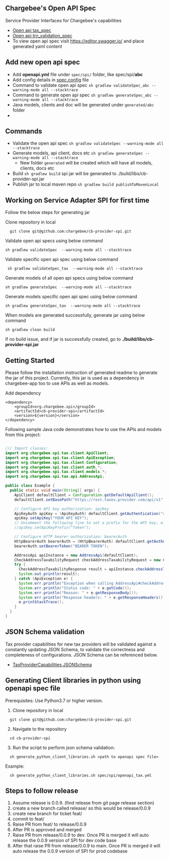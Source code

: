 ## Chargebee's Open API Spec
Service Provider Interfaces for Chargebee's capabilities
- [Open api tax_spec](spec/spi/openapi_tax.yml)
- [Open api trn_validation_spec](spec/spi/openapi_trn.yml)
- To view open api spec visit https://editor.swagger.io/ and place generated yaml content

## Add new open api spec
- Add **openapi.yml** file under `spec/spi/` folder, like spec/spi/**abc**
- Add config details in [spec.config](spec.config) file
- Command to validate open api spec `sh gradlew validateSpec_abc --warning-mode all --stacktrace`
- Command to generate open api spec `sh gradlew generateSpec_abc --warning-mode all --stacktrace`
- Java models, clients and doc will be generated under `generated/abc` folder
- 

## Commands
- Validate the open api spec `sh gradlew validateSpec --warning-mode all --stacktrace`
- Generate models, api client, docs etc `sh gradlew generateSpec --warning-mode all --stacktrace`
    - New folder `generated` will be created which will have all models, clients, docs etc
- Build `sh gradlew build` spi jar will be generated to ./build/libs/cb-provider-spi.jar
- Publish jar to local maven repo `sh gradlew build publishToMavenLocal`

## Working on Service Adapter SPI for first time

Follow the below steps for generating jar

Clone repository in local
```shell
  git clone git@github.com:chargebee/cb-provider-spi.git
```

Validate open api specs using below command
```shell
sh gradlew validateSpec  --warning-mode all --stacktrace
```

Validate specific open api spec using below command
```shell
 sh gradlew validateSpec_tax  --warning-mode all --stacktrace
```

Generate models of all open api specs using below command
```shell
sh gradlew generateSpec  --warning-mode all --stacktrace
```

Generate models specific open api spec using below command
```shell
sh gradlew generateSpec_tax  --warning-mode all --stacktrace
```

When models are generated successfully, generate jar using below command
```shell
sh gradlew clean build
```
If no build issue, and if jar is successfully created, go to **./build/libs/cb-provider-spi.jar**


## Getting Started

Please follow the installation instruction of generated readme to generate the jar of this project. Currently, this jar is used as a dependency in chargebee-app too to use APIs as well as models.

Add dependency
```maven
<dependency>
    <groupId>org.chargebee.spi</groupId>
    <artifactId>cb-provider-spi</artifactId>
    <version>${version}</version>
</dependency>
```

Following sample Java code demonstrates how to use the APIs and models from this project:

```java

/// Import classes:
import org.chargebee.spi.tax.client.ApiClient;
import org.chargebee.spi.tax.client.ApiException;
import org.chargebee.spi.tax.client.Configuration;
import org.chargebee.spi.tax.client.auth.*;
import org.chargebee.spi.tax.client.models.*;
import org.chargebee.spi.tax.api.AddressApi;

public class Example {
  public static void main(String[] args) {
    ApiClient defaultClient = Configuration.getDefaultApiClient();
    defaultClient.setBasePath("https://rest.taxes.provider.com/api/v1");

    // Configure API key authorization: apiKey
    ApiKeyAuth apiKey = (ApiKeyAuth) defaultClient.getAuthentication("apiKey");
    apiKey.setApiKey("YOUR API KEY");
    // Uncomment the following line to set a prefix for the API key, e.g. "Token" (defaults to null)
    //apiKey.setApiKeyPrefix("Token");

    // Configure HTTP bearer authorization: bearerAuth
    HttpBearerAuth bearerAuth = (HttpBearerAuth) defaultClient.getAuthentication("bearerAuth");
    bearerAuth.setBearerToken("BEARER TOKEN");

    AddressApi apiInstance = new AddressApi(defaultClient);
    CheckAddressTaxabilityRequest checkAddressTaxabilityRequest = new CheckAddressTaxabilityRequest(); // CheckAddressTaxabilityRequest | 
    try {
      CheckAddressTaxabilityResponse result = apiInstance.checkAddressTaxability(checkAddressTaxabilityRequest);
      System.out.println(result);
    } catch (ApiException e) {
      System.err.println("Exception when calling AddressApi#checkAddressTaxability");
      System.err.println("Status code: " + e.getCode());
      System.err.println("Reason: " + e.getResponseBody());
      System.err.println("Response headers: " + e.getResponseHeaders());
      e.printStackTrace();
    }
  }
}

```


## JSON Schema validation
Tax provider capabilities for new tax providers will be validated against a constantly updating JSON Schema, to validate the correctness and completeness of configurations. JSON Schema can be referenced below.
- [TaxProviderCapabilities JSONSchema](spec/capabilities/tax-provider.schema.json)

## Generating Client libraries in python using openapi spec file

Prerequisites:
Use Python3.7 or higher version.

1. Clone repository in local
```shell
  git clone git@github.com:chargebee/cb-provider-spi.git
```

2. Navigate to the repository
```shell
  cd cb-provider-spi
```
3. Run the script to perform json schema validation:
```shell
  sh generate_python_client_libraries.sh <path to openapi spec file>
```
Example:
```shell
  sh generate_python_client_libraries.sh spec/spi/openapi_tax.yml
```

## Steps to follow release


1. Assume release is 0.0.9. (find release from git page release section)
2. create a new branch called release/<release> so this would be release/0.0.9
3. create new branch for ticket feat/<ticket-number>
4. commit to  feat/<ticket-number>
5. Raise PR from feat/<ticket-number> to release/0.0.9
6. After PR is approved and merged
7. Raise PR from release/0.0.9 to dev. Once PR is merged it will auto release the 0.0.9 version of SPI for dev code base
8. After that raise PR from release/0.0.9 to main. Once PR is merged it will auto release the 0.0.9 version of SPI for prod codebase
